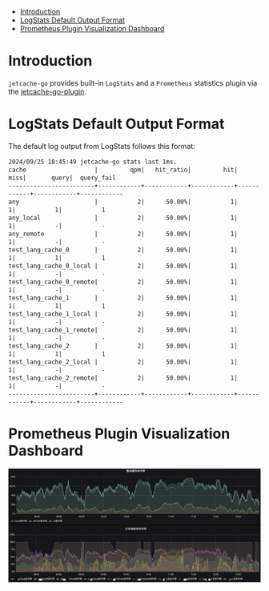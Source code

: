 <!-- TOC -->
* [Introduction](#introduction)
* [LogStats Default Output Format](#logstats-default-output-format)
* [Prometheus Plugin Visualization Dashboard](#prometheus-plugin-visualization-dashboard)
<!-- TOC -->

# Introduction

`jetcache-go` provides built-in `LogStats` and a `Prometheus` statistics plugin via the [jetcache-go-plugin](https://github.com/mgtv-tech/jetcache-go-plugin).


# LogStats Default Output Format

The default log output from LogStats follows this format:

```shell
2024/09/25 18:45:49 jetcache-go stats last 1ms.
cache                   |         qpm|   hit_ratio|         hit|        miss|       query|  query_fail
------------------------+------------+------------+------------+------------+------------+------------
any                     |           2|      50.00%|           1|           1|           1|           1
any_local               |           2|      50.00%|           1|           1|           -|           -
any_remote              |           2|      50.00%|           1|           1|           -|           -
test_lang_cache_0       |           2|      50.00%|           1|           1|           1|           1
test_lang_cache_0_local |           2|      50.00%|           1|           1|           -|           -
test_lang_cache_0_remote|           2|      50.00%|           1|           1|           -|           -
test_lang_cache_1       |           2|      50.00%|           1|           1|           1|           1
test_lang_cache_1_local |           2|      50.00%|           1|           1|           -|           -
test_lang_cache_1_remote|           2|      50.00%|           1|           1|           -|           -
test_lang_cache_2       |           2|      50.00%|           1|           1|           1|           1
test_lang_cache_2_local |           2|      50.00%|           1|           1|           -|           -
test_lang_cache_2_remote|           2|      50.00%|           1|           1|           -|           -
------------------------+------------+------------+------------+------------+------------+------------
```

# Prometheus Plugin Visualization Dashboard

![stats](/docs/images/stats.png)
